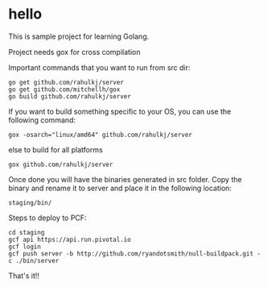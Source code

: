 hello
=====

This is sample project for learning Golang.

Project needs gox for cross compilation

Important commands that you want to run from src dir:

```
go get github.com/rahulkj/server
go get github.com/mitchellh/gox
go build github.com/rahulkj/server
```

If you want to build something specific to your OS, you can use the following command:
```
gox -osarch="linux/amd64" github.com/rahulkj/server
```

else to build for all platforms
```
gox github.com/rahulkj/server
```

Once done you will have the binaries generated in src folder.
Copy the binary and rename it to server and place it in the following location:

```
staging/bin/
````

Steps to deploy to PCF:
```
cd staging
gcf api https://api.run.pivotal.io
gcf login
gcf push server -b http://github.com/ryandotsmith/null-buildpack.git -c ./bin/server
```

That's it!!

